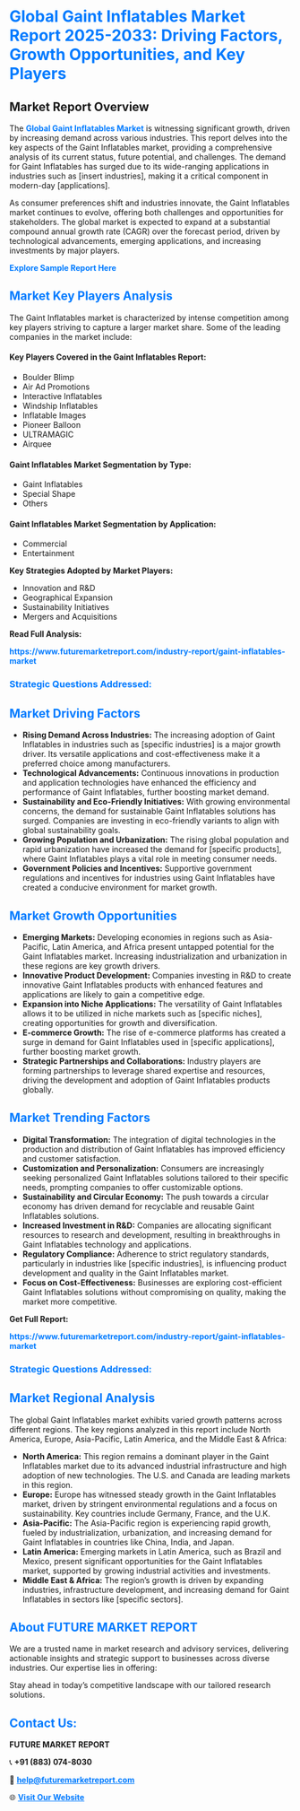 <h1 style="color: #007BFF;">Global Gaint Inflatables Market Report 2025-2033: Driving Factors, Growth Opportunities, and Key Players</h1>

<section id="overview">
<h2>Market Report Overview</h2>
<p>The <a href="https://www.futuremarketreport.com/industry-report/gaint-inflatables-market" style="color: #007BFF; text-decoration: none;"><strong>Global Gaint Inflatables Market</strong></a> is witnessing significant growth, driven by increasing demand across various industries. This report delves into the key aspects of the Gaint Inflatables market, providing a comprehensive analysis of its current status, future potential, and challenges. The demand for Gaint Inflatables has surged due to its wide-ranging applications in industries such as [insert industries], making it a critical component in modern-day [applications].</p>
<p>As consumer preferences shift and industries innovate, the Gaint Inflatables market continues to evolve, offering both challenges and opportunities for stakeholders. The global market is expected to expand at a substantial compound annual growth rate (CAGR) over the forecast period, driven by technological advancements, emerging applications, and increasing investments by major players.</p>
</section>

<section id="overview">
<p><a href="https://www.futuremarketreport.com/request-sample/reportId=31921" style="color: #007BFF; text-decoration: none;"><strong>Explore Sample Report Here</strong></a></p>
</section>

<section id="key-players">
<h2 style="color: #007BFF;">Market Key Players Analysis</h2>
<p>The Gaint Inflatables market is characterized by intense competition among key players striving to capture a larger market share. Some of the leading companies in the market include:</p>
<h4>Key Players Covered in the Gaint Inflatables Report:</h4>
<ul><li>Boulder Blimp</li><li>Air Ad Promotions</li><li>Interactive Inflatables</li><li>Windship Inflatables</li><li>Inflatable Images</li><li>Pioneer Balloon</li><li>ULTRAMAGIC</li><li>Airquee</li></ul>
<h4>Gaint Inflatables Market Segmentation by Type:</h4>
<ul><li>Gaint Inflatables</li><li>Special Shape</li><li>Others</li></ul>

<h4>Gaint Inflatables Market Segmentation by Application:</h4>
<ul><li>Commercial</li><li>Entertainment</li></ul>
<p><strong>Key Strategies Adopted by Market Players:</strong></p>
<ul>
<li>Innovation and R&D</li>
<li>Geographical Expansion</li>
<li>Sustainability Initiatives</li>
<li>Mergers and Acquisitions</li>
</ul>
</section>

<section>
<p><strong>Read Full Analysis: </strong></p><a href="https://www.futuremarketreport.com/industry-report/gaint-inflatables-market" style="color: #007BFF; text-decoration: none;"><strong>https://www.futuremarketreport.com/industry-report/gaint-inflatables-market</strong></a>
<h3 style="color: #007BFF;">Strategic Questions Addressed:</h3>
</section>

<section id="driving-factors">
<h2 style="color: #007BFF;">Market Driving Factors</h2>
<ul>
<li><strong>Rising Demand Across Industries:</strong> The increasing adoption of Gaint Inflatables in industries such as [specific industries] is a major growth driver. Its versatile applications and cost-effectiveness make it a preferred choice among manufacturers.</li>
<li><strong>Technological Advancements:</strong> Continuous innovations in production and application technologies have enhanced the efficiency and performance of Gaint Inflatables, further boosting market demand.</li>
<li><strong>Sustainability and Eco-Friendly Initiatives:</strong> With growing environmental concerns, the demand for sustainable Gaint Inflatables solutions has surged. Companies are investing in eco-friendly variants to align with global sustainability goals.</li>
<li><strong>Growing Population and Urbanization:</strong> The rising global population and rapid urbanization have increased the demand for [specific products], where Gaint Inflatables plays a vital role in meeting consumer needs.</li>
<li><strong>Government Policies and Incentives:</strong> Supportive government regulations and incentives for industries using Gaint Inflatables have created a conducive environment for market growth.</li>
</ul>
</section>

<section id="growth-opportunities">
<h2 style="color: #007BFF;">Market Growth Opportunities</h2>
<ul>
<li><strong>Emerging Markets:</strong> Developing economies in regions such as Asia-Pacific, Latin America, and Africa present untapped potential for the Gaint Inflatables market. Increasing industrialization and urbanization in these regions are key growth drivers.</li>
<li><strong>Innovative Product Development:</strong> Companies investing in R&D to create innovative Gaint Inflatables products with enhanced features and applications are likely to gain a competitive edge.</li>
<li><strong>Expansion into Niche Applications:</strong> The versatility of Gaint Inflatables allows it to be utilized in niche markets such as [specific niches], creating opportunities for growth and diversification.</li>
<li><strong>E-commerce Growth:</strong> The rise of e-commerce platforms has created a surge in demand for Gaint Inflatables used in [specific applications], further boosting market growth.</li>
<li><strong>Strategic Partnerships and Collaborations:</strong> Industry players are forming partnerships to leverage shared expertise and resources, driving the development and adoption of Gaint Inflatables products globally.</li>
</ul>
</section>

<section id="trending-factors">
<h2 style="color: #007BFF;">Market Trending Factors</h2>
<ul>
<li><strong>Digital Transformation:</strong> The integration of digital technologies in the production and distribution of Gaint Inflatables has improved efficiency and customer satisfaction.</li>
<li><strong>Customization and Personalization:</strong> Consumers are increasingly seeking personalized Gaint Inflatables solutions tailored to their specific needs, prompting companies to offer customizable options.</li>
<li><strong>Sustainability and Circular Economy:</strong> The push towards a circular economy has driven demand for recyclable and reusable Gaint Inflatables solutions.</li>
<li><strong>Increased Investment in R&D:</strong> Companies are allocating significant resources to research and development, resulting in breakthroughs in Gaint Inflatables technology and applications.</li>
<li><strong>Regulatory Compliance:</strong> Adherence to strict regulatory standards, particularly in industries like [specific industries], is influencing product development and quality in the Gaint Inflatables market.</li>
<li><strong>Focus on Cost-Effectiveness:</strong> Businesses are exploring cost-efficient Gaint Inflatables solutions without compromising on quality, making the market more competitive.</li>
</ul>
</section>

<section>
<p><strong>Get Full Report: </strong></p><a href="https://www.futuremarketreport.com/industry-report/gaint-inflatables-market" style="color: #007BFF; text-decoration: none;"><strong>https://www.futuremarketreport.com/industry-report/gaint-inflatables-market</strong></a>
<h3 style="color: #007BFF;">Strategic Questions Addressed:</h3>
</section>


<section id="regional-analysis">
<h2 style="color: #007BFF;">Market Regional Analysis</h2>
<p>The global Gaint Inflatables market exhibits varied growth patterns across different regions. The key regions analyzed in this report include North America, Europe, Asia-Pacific, Latin America, and the Middle East & Africa:</p>
<ul>
<li><strong>North America:</strong> This region remains a dominant player in the Gaint Inflatables market due to its advanced industrial infrastructure and high adoption of new technologies. The U.S. and Canada are leading markets in this region.</li>
<li><strong>Europe:</strong> Europe has witnessed steady growth in the Gaint Inflatables market, driven by stringent environmental regulations and a focus on sustainability. Key countries include Germany, France, and the U.K.</li>
<li><strong>Asia-Pacific:</strong> The Asia-Pacific region is experiencing rapid growth, fueled by industrialization, urbanization, and increasing demand for Gaint Inflatables in countries like China, India, and Japan.</li>
<li><strong>Latin America:</strong> Emerging markets in Latin America, such as Brazil and Mexico, present significant opportunities for the Gaint Inflatables market, supported by growing industrial activities and investments.</li>
<li><strong>Middle East & Africa:</strong> The region’s growth is driven by expanding industries, infrastructure development, and increasing demand for Gaint Inflatables in sectors like [specific sectors].</li>
</ul>
</section>

<footer>
<h2 style="color: #007BFF;">About FUTURE MARKET REPORT</h2>
<p>We are a trusted name in market research and advisory services, delivering actionable insights and strategic support to businesses across diverse industries. Our expertise lies in offering:</p>

<p>Stay ahead in today’s competitive landscape with our tailored research solutions.</p>

<h2 style="color: #007BFF;">Contact Us:</h2>
<p><strong>FUTURE MARKET REPORT</strong></p>
<p>📞 <strong>+91 (883) 074-8030</strong></p>
<p>📧 <strong><a href="mailto:help@futuremarketreport.com" style="color: #007BFF;">help@futuremarketreport.com</a></strong></p>
<p>🌐 <strong><a href="https://www.futuremarketreport.com/" style="color: #007BFF;">Visit Our Website</a></strong></p>
</footer>